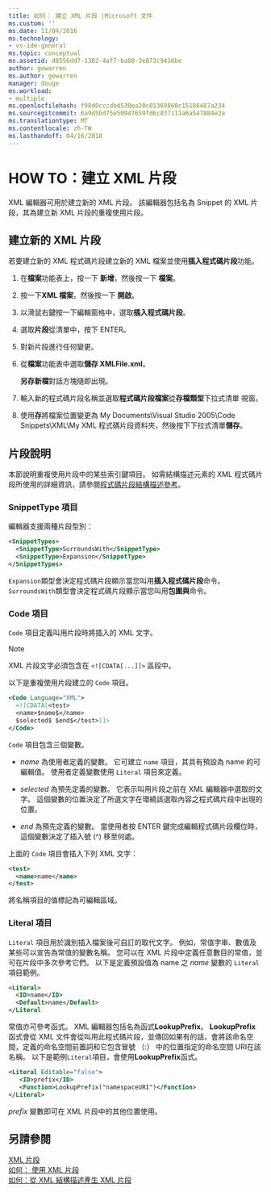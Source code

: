 ```yaml
---
title: 如何： 建立 XML 片段 |Microsoft 文件
ms.custom: ''
ms.date: 11/04/2016
ms.technology:
- vs-ide-general
ms.topic: conceptual
ms.assetid: d8556dd7-1382-4af7-ba80-3e873c9416be
author: gewarren
ms.author: gewarren
manager: douge
ms.workload:
- multiple
ms.openlocfilehash: f98d0cccdbd530ea20c01369860c15186487a234
ms.sourcegitcommit: 6a9d5bd75e50947659fd6c837111a6a547884e2a
ms.translationtype: MT
ms.contentlocale: zh-TW
ms.lasthandoff: 04/16/2018
---
```

# <a name="how-to-create-xml-snippets"></a>HOW TO：建立 XML 片段
XML 編輯器可用於建立新的 XML 片段。 該編輯器包括名為 Snippet 的 XML 片段，其為建立新 XML 片段的重複使用片段。  
  
## <a name="to-create-a-new-xml-snippet"></a>建立新的 XML 片段  
 若要建立新的 XML 程式碼片段建立新的 XML 檔案並使用**插入程式碼片段**功能。  
  
1.  在**檔案**功能表上，按一下 **新增**，然後按一下 **檔案**。  
  
2.  按一下**XML 檔案**，然後按一下 **開啟**。  
  
3.  以滑鼠右鍵按一下編輯窗格中，選取**插入程式碼片段**。  
  
4.  選取**片段**從清單中，按下 ENTER。  
  
5.  對新片段進行任何變更。  
  
6.  從**檔案**功能表中選取**儲存 XMLFile.xml**。  
  
     **另存新檔**對話方塊隨即出現。  
  
7.  輸入新的程式碼片段名稱並選取**程式碼片段檔案**從**存檔類型**下拉式清單 視窗。  
  
8.  使用**存**將檔案位置變更為 My Documents\Visual Studio 2005\Code Snippets\XML\My XML 程式碼片段資料夾，然後按下下拉式清單**儲存**。  
  
## <a name="snippet-description"></a>片段說明  
 本節說明重複使用片段中的某些索引鍵項目。 如需結構描述元素的 XML 程式碼片段所使用的詳細資訊，請參閱[程式碼片段結構描述參考](../ide/code-snippets-schema-reference.md)。  
  
### <a name="snippettype-element"></a>SnippetType 項目  
 編輯器支援兩種片段型別：  
  
```xml
<SnippetTypes>  
  <SnippetType>SurroundsWith</SnippetType>  
  <SnippetType>Expansion</SnippetType>  
</SnippetTypes>  
```
  
 `Expansion`類型會決定程式碼片段顯示當您叫用**插入程式碼片段**命令。 `SurroundsWith`類型會決定程式碼片段顯示當您叫用**包圍與**命令。  
  
### <a name="code-element"></a>Code 項目  
 `Code` 項目定義叫用片段時將插入的 XML 文字。  
  
> [!NOTE]
>  XML 片段文字必須包含在 `<![CDATA[...]]>` 區段中。  
  
 以下是重複使用片段建立的 `Code` 項目。  
  
```xml
<Code Language="XML">  
  <![CDATA[<test>  
  <name>$name$</name>  
  $selected$ $end$</test>]]>  
</Code>  
```
  
 `Code` 項目包含三個變數。  
  
-   $name$ 為使用者定義的變數。 它可建立 `name` 項目，其具有預設為 name 的可編輯值。 使用者定義變數使用 `Literal` 項目來定義。  
  
-   $selected$ 為預先定義的變數。 它表示叫用片段之前在 XML 編輯器中選取的文字。 這個變數的位置決定了所選文字在環繞該選取內容之程式碼片段中出現的位置。  
  
-   $end$ 為預先定義的變數。 當使用者按 ENTER 鍵完成編輯程式碼片段欄位時，這個變數決定了插入號 (^) 移至何處。  
  
 上面的 `Code` 項目會插入下列 XML 文字：  
  
```xml
<test>  
  <name>name</name>  
</test>  
```
  
 將名稱項目的值標記為可編輯區域。  
  
### <a name="literal-element"></a>Literal 項目  
 `Literal` 項目用於識別插入檔案後可自訂的取代文字。 例如，常值字串、數值及某些可以宣告為常值的變數名稱。 您可以在 XML 片段中定義任意數目的常值，並可在片段中多次參考它們。 以下是定義預設值為 name 之 $name$ 變數的 `Literal` 項目範例。  
  
```xml
<Literal>  
  <ID>name</ID>  
  <Default>name</Default>  
</Literal  
```
  
 常值亦可參考函式。 XML 編輯器包括名為函式**LookupPrefix**。 **LookupPrefix**函式會從 XML 文件會從叫用此程式碼片段，並傳回如果有的話，會將該命名空間，定義的命名空間前置詞和它包含冒號 （:） 中的位置指定的命名空間 URI在該名稱。 以下是範例`Literal`項目，會使用**LookupPrefix**函式。  
  
```xml
<Literal Editable="false">  
   <ID>prefix</ID>  
   <Function>LookupPrefix("namespaceURI")</Function>  
</Literal>  
```
  
 $prefix$ 變數即可在 XML 片段中的其他位置使用。  
  
## <a name="see-also"></a>另請參閱  
 [XML 片段](../xml-tools/xml-snippets.md)   
 [如何： 使用 XML 片段](../xml-tools/how-to-use-xml-snippets.md)   
 [如何：從 XML 結構描述產生 XML 片段](../xml-tools/how-to-generate-an-xml-snippet-from-an-xml-schema.md)